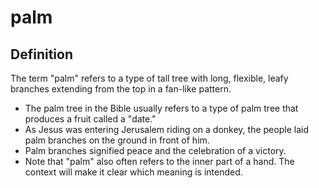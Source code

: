 # palm

## Definition

The term "palm" refers to a type of tall tree with long, flexible, leafy branches extending from the top in a fan-like pattern.

* The palm tree in the Bible usually refers to a type of palm tree that produces a fruit called a "date."
* As Jesus was entering Jerusalem riding on a donkey, the people laid palm branches on the ground in front of him.
* Palm branches signified peace and the celebration of a victory.
* Note that "palm" also often refers to the inner part of a hand. The context will make it clear which meaning is intended.